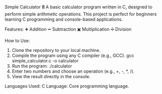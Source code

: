 Simple Calculator 🖩
A basic calculator program written in C, designed to perform simple arithmetic operations. This project is perfect for beginners learning C programming and console-based applications.

Features:
➕ Addition
➖ Subtraction
✖️ Multiplication
➗ Division

How to Use:
1. Clone the repository to your local machine.
2. Compile the program using any C compiler (e.g., GCC).
gcc simple_calculator.c -o calculator
3. Run the program:
./calculator
4. Enter two numbers and choose an operation (e.g., +, -, *, /).
5. View the result directly in the console.

Languages Used:
C Language: Core programming language.
